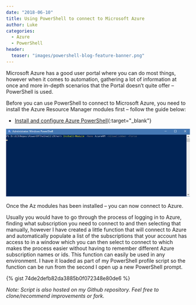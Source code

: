 ```yaml
---
date: "2018-06-10"
title: Using PowerShell to connect to Microsoft Azure
author: Luke
categories:
  - Azure
  - PowerShell
header:
  teaser: "images/powershell-blog-feature-banner.png"
---
```


Microsoft Azure has a good user portal where you can do most things, however
when it comes to automation, gathering a lot of information at once and more
in-depth scenarios that the Portal doesn’t quite offer – PowerShell is used.

Before you can use PowerShell to connect to Microsoft Azure, you need to install
the Azure Resource Manager modules first – follow the guide below:

- [Install and configure Azure
    PowerShell](https://learn.microsoft.com/en-us/powershell/azure/new-azureps-module-az?view=azps-7.5.0&viewFallbackFrom=azps-5.7.0&WT.mc_id=AZ-MVP-5004796){:target="_blank"}

![Disable SMB1](/images/posts/InstallAzureRMModule.gif)

Once the Az modules has been installed – you can now connect to Azure.

Usually you would have to go through the process of logging in to Azure, finding
what subscription you need to connect to and then selecting that manually,
however I have created a little function that will connect to Azure and
automatically populate a list of the subscriptions that your account has access
to in a window which you can then select to connect to which makes the process
easier without having to remember different Azure subscription names or ids.
This function can easily be used in any environment. I have it loaded as part of
my PowerShell profile script so the function can be run from the second I open
up a new PowerShell prompt.

{% gist 74de2defb82da3885b0f072348e80de6 %}

*Note: Script is also hosted on my Github repository. Feel free to
clone/recommend improvements or fork.*